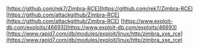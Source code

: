 [https://github.com/rek7/Zimbra-RCE](https://github.com/rek7/Zimbra-RCE)
[https://github.com/attackgithub/Zimbra-RCE](https://github.com/attackgithub/Zimbra-RCE)
[https://www.exploit-db.com/exploits/46693](https://www.exploit-db.com/exploits/46693)
[https://www.rapid7.com/db/modules/exploit/linux/http/zimbra_xxe_rce](https://www.rapid7.com/db/modules/exploit/linux/http/zimbra_xxe_rce)
